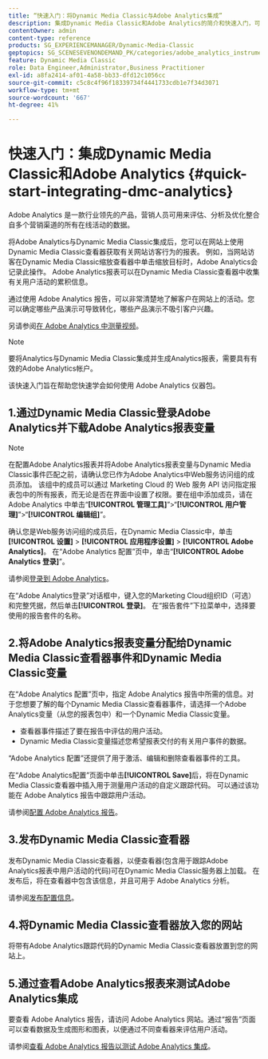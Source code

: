 ```yaml
---
title: “快速入门：将Dynamic Media Classic与Adobe Analytics集成”
description: 集成Dynamic Media Classic和Adobe Analytics的简介和快速入门，可帮助您快速启动并运行。
contentOwner: admin
content-type: reference
products: SG_EXPERIENCEMANAGER/Dynamic-Media-Classic
geptopics: SG_SCENESEVENONDEMAND_PK/categories/adobe_analytics_instrumentation_kit
feature: Dynamic Media Classic
role: Data Engineer,Administrator,Business Practitioner
exl-id: a8fa2414-af01-4a58-bb33-dfd12c1056cc
source-git-commit: c5c8c4f96f18339734f4441733cdb1e7f34d3071
workflow-type: tm+mt
source-wordcount: '667'
ht-degree: 41%

---
```


# 快速入门：集成Dynamic Media Classic和Adobe Analytics {#quick-start-integrating-dmc-analytics}

Adobe Analytics 是一款行业领先的产品，营销人员可用来评估、分析及优化整合自多个营销渠道的所有在线活动的数据。

将Adobe Analytics与Dynamic Media Classic集成后，您可以在网站上使用Dynamic Media Classic查看器获取有关网站访客行为的报表。 例如，当网站访客在Dynamic Media Classic缩放查看器中单击缩放目标时，Adobe Analytics会记录此操作。 Adobe Analytics报表可以在Dynamic Media Classic查看器中收集有关用户活动的累积信息。

通过使用 Adobe Analytics 报告，可以非常清楚地了解客户在网站上的活动。您可以确定哪些产品演示可导致转化，哪些产品演示不吸引客户兴趣。

另请参阅[在 Adobe Analytics 中测量视频](https://experienceleague.adobe.com/docs/media-analytics/using/media-overview.html)。

>[!NOTE]
>
>要将Analytics与Dynamic Media Classic集成并生成Analytics报表，需要具有有效的Adobe Analytics帐户。

该快速入门旨在帮助您快速学会如何使用 Adobe Analytics 仪器包。

## 1.通过Dynamic Media Classic登录Adobe Analytics并下载Adobe Analytics报表变量

>[!NOTE]
>
>在配置Adobe Analytics报表并将Adobe Analytics报表变量与Dynamic Media Classic事件匹配之前，请确认您已作为Adobe Analytics中Web服务访问组的成员添加。 该组中的成员可以通过 Marketing Cloud 的 Web 服务 API 访问指定报表包中的所有报表，而无论是否在界面中设置了权限。要在组中添加成员，请在 Adobe Analytics 中单击“**[!UICONTROL 管理工具]**”>“**[!UICONTROL 用户管理]**”>“**[!UICONTROL 编辑组]**”。

确认您是Web服务访问组的成员后，在Dynamic Media Classic中，单击&#x200B;**[!UICONTROL 设置]** > **[!UICONTROL 应用程序设置]** > **[!UICONTROL Adobe Analytics]**。 在“Adobe Analytics 配置”页中，单击“**[!UICONTROL Adobe Analytics 登录]**”。

请参阅[登录到 Adobe Analytics](log-analytics.md#log_in_to_adobe_analytics)。

在“Adobe Analytics登录”对话框中，键入您的Marketing Cloud组织ID（可选）和完整凭据，然后单击&#x200B;**[!UICONTROL 登录]**。 在“报告套件”下拉菜单中，选择要使用的报告套件的名称。

## 2.将Adobe Analytics报表变量分配给Dynamic Media Classic查看器事件和Dynamic Media Classic变量

在“Adobe Analytics 配置”页中，指定 Adobe Analytics 报告中所需的信息。对于您想要了解的每个Dynamic Media Classic查看器事件，请选择一个Adobe Analytics变量（从您的报表包中）和一个Dynamic Media Classic变量。

* 查看器事件描述了要在报告中评估的用户活动。
* Dynamic Media Classic变量描述您希望报表交付的有关用户事件的数据。

“Adobe Analytics 配置”还提供了用于激活、编辑和删除查看器事件的工具。

在“Adobe Analytics配置”页面中单击&#x200B;**[!UICONTROL Save]**&#x200B;后，将在Dynamic Media Classic查看器中插入用于测量用户活动的自定义跟踪代码。 可以通过该功能在 Adobe Analytics 报告中跟踪用户活动。

请参阅[配置 Adobe Analytics 报告](configuring-analytics-reports.md#configuring_adobe_analytics_reports)。

## 3.发布Dynamic Media Classic查看器

发布Dynamic Media Classic查看器，以便查看器(包含用于跟踪Adobe Analytics报表中用户活动的代码)可在Dynamic Media Classic服务器上加载。 在发布后，将在查看器中包含该信息，并且可用于 Adobe Analytics 分析。

请参阅[发布配置信息](publishing-analytics-configuration-information.md#publishing_adobe_analytics_configuration_information)。

## 4.将Dynamic Media Classic查看器放入您的网站

将带有Adobe Analytics跟踪代码的Dynamic Media Classic查看器放置到您的网站上。

## 5.通过查看Adobe Analytics报表来测试Adobe Analytics集成

要查看 Adobe Analytics 报告，请访问 Adobe Analytics 网站。通过“报告”页面可以查看数据及生成图形和图表，以便通过不同查看器来评估用户活动。

请参阅[查看 Adobe Analytics 报告以测试 Adobe Analytics 集成](testing-integration-viewing-analytics-report.md#testing_the_integration_by_viewing_an_adobe_analytics_report)。

